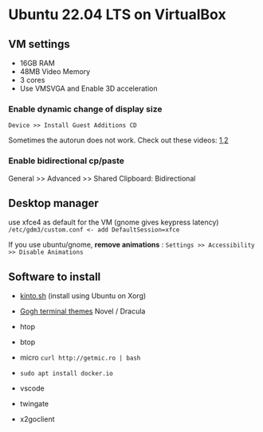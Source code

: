# Ubuntu 22.04 LTS on VirtualBox 

## VM settings
- 16GB RAM
- 48MB Video Memory
- 3 cores
- Use VMSVGA and Enable 3D acceleration

### Enable dynamic change of display size
`Device >> Install Guest Additions CD`

Sometimes the autorun does not work. Check out these videos: [1](https://www.youtube.com/watch?v=ULSFaGmIaUo),[2](https://www.youtube.com/watch?v=KfSxpxKLjWU)

### Enable bidirectional cp/paste
General >> Advanced >> Shared Clipboard: Bidirectional


## Desktop manager
use xfce4 as default for the VM (gnome gives keypress latency)
`/etc/gdm3/custom.conf <- add DefaultSession=xfce`

If you use ubuntu/gnome, **remove animations** :
`Settings >> Accessibility >> Disable Animations`

## Software to install
- [kinto.sh](kinto.sh) (install using Ubuntu on Xorg)

- [Gogh terminal themes](https://gogh-co.github.io/Gogh/) Novel / Dracula



- htop
- btop
- micro `curl http://getmic.ro | bash`
- `sudo apt install docker.io`
- vscode
- twingate
- x2goclient

